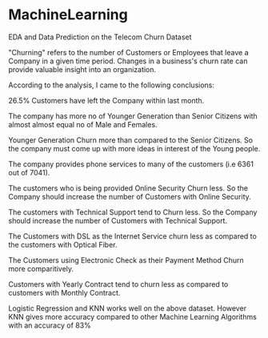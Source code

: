 # MachineLearning
EDA and Data Prediction on the Telecom Churn Dataset

"Churning" refers to the number of Customers or Employees that leave a Company in a given time period. Changes in a business's churn rate can provide valuable insight into an organization.

According to the analysis, I came to the following conclusions:

26.5% Customers have left the Company within last month.

The company has more no of Younger Generation than Senior Citizens with almost almost equal no of Male and Females.

Younger Generation Churn more than compared to the Senior Citizens. So the company must come up with more ideas in interest of the Young people.

The company provides phone services to many of the customers (i.e 6361 out of 7041).

The customers who is being provided Online Security Churn less. So the Company should increase the number of Customers with Online Security.

The customers with Technical Support tend to Churn less. So the Company should increase the number of Customers with Technical Support.

The Customers with DSL as the Internet Service churn less as compared to the customers with Optical Fiber.

The Customers using Electronic Check as their Payment Method Churn more comparitively.

Customers with Yearly Contract tend to churn less as compared to customers with Monthly Contract.

Logistic Regression and KNN works well on the above dataset. However KNN gives more accuracy compared to other Machine Learning Algorithms with an accuracy of 83%
